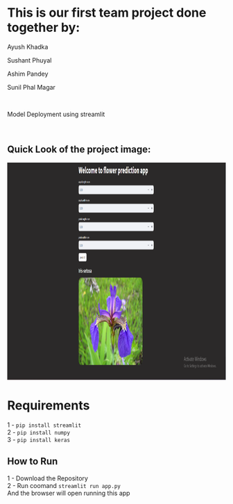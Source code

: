 <h1>This is our first team project done together by:</h1>
<p>Ayush Khadka</p>
<p>Sushant Phuyal</p>
<p>Ashim Pandey</p>
<p>Sunil Phal Magar</p>

<br>

Model Deployment using streamlit

<br>
<h2>Quick Look of the project image: </h2>
<img src="final-photo.png" height=500 width=889/>

<h1>Requirements</h2>
1 - <code>pip install streamlit</code><br>
2 - <code>pip install numpy</code><br>
3 - <code>pip install keras</code><br>

<h2>How to Run</h2>
1 - Download the Repository<br>
2 - Run coomand <code>streamlit run app.py</code><br>
And the browser will open running this app<br>
